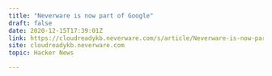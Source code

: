 ```yaml
---
title: "Neverware is now part of Google"
draft: false
date: 2020-12-15T17:39:01Z
link: https://cloudreadykb.neverware.com/s/article/Neverware-is-now-part-of-Google-FAQ?utm_medium=RSS&utm_source=hune
site: cloudreadykb.neverware.com
topic: Hacker News  

---
```

